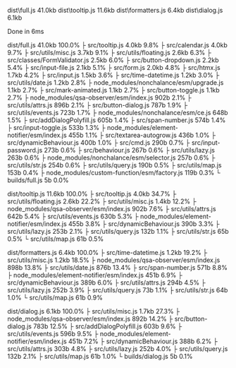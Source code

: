 
  dist\full.js        41.0kb
  dist\tooltip.js     11.6kb
  dist\formatters.js   6.4kb
  dist\dialog.js       6.1kb

Done in 6ms

  dist/full.js                                    41.0kb  100.0%
   ├ src/tooltip.js                                4.0kb    9.8%
   ├ src/calendar.js                               4.0kb    9.7%
   ├ src/utils/misc.js                             3.7kb    9.1%
   ├ src/utils/floating.js                         2.6kb    6.3%
   ├ src/classes/FormValidator.js                  2.5kb    6.0%
   ├ src/button-dropdown.js                        2.2kb    5.4%
   ├ src/input-file.js                             2.1kb    5.1%
   ├ src/form.js                                   2.0kb    4.8%
   ├ src/htmx.js                                   1.7kb    4.2%
   ├ src/input.js                                  1.5kb    3.6%
   ├ src/time-datetime.js                          1.2kb    3.0%
   ├ src/utils/date.js                             1.2kb    2.8%
   ├ node_modules/nonchalance/esm/upgrade.js       1.1kb    2.7%
   ├ src/mark-animated.js                          1.1kb    2.7%
   ├ src/button-toggle.js                          1.1kb    2.7%
   ├ node_modules/qsa-observer/esm/index.js        902b     2.1%
   ├ src/utils/attrs.js                            896b     2.1%
   ├ src/button-dialog.js                          787b     1.9%
   ├ src/utils/events.js                           723b     1.7%
   ├ node_modules/nonchalance/esm/ce.js            648b     1.5%
   ├ src/addDialogPolyfill.js                      605b     1.4%
   ├ src/span-number.js                            574b     1.4%
   ├ src/input-toggle.js                           533b     1.3%
   ├ node_modules/element-notifier/esm/index.js    455b     1.1%
   ├ src/textarea-autogrow.js                      436b     1.0%
   ├ src/dynamicBehaviour.js                       400b     1.0%
   ├ src/cmd.js                                    290b     0.7%
   ├ src/input-password.js                         273b     0.6%
   ├ src/behaviour.js                              267b     0.6%
   ├ src/utils/lazy.js                             263b     0.6%
   ├ node_modules/nonchalance/esm/selector.js      257b     0.6%
   ├ src/utils/str.js                              254b     0.6%
   ├ src/utils/query.js                            190b     0.5%
   ├ src/utils/map.js                              153b     0.4%
   ├ node_modules/custom-function/esm/factory.js   119b     0.3%
   └ builds/full.js                                  5b     0.0%

  dist/tooltip.js                                 11.6kb  100.0%
   ├ src/tooltip.js                                4.0kb   34.7%
   ├ src/utils/floating.js                         2.6kb   22.2%
   ├ src/utils/misc.js                             1.4kb   12.2%
   ├ node_modules/qsa-observer/esm/index.js        902b     7.6%
   ├ src/utils/attrs.js                            642b     5.4%
   ├ src/utils/events.js                           630b     5.3%
   ├ node_modules/element-notifier/esm/index.js    455b     3.8%
   ├ src/dynamicBehaviour.js                       390b     3.3%
   ├ src/utils/lazy.js                             253b     2.1%
   ├ src/utils/query.js                            132b     1.1%
   ├ src/utils/str.js                               65b     0.5%
   └ src/utils/map.js                               61b     0.5%

  dist/formatters.js                               6.4kb  100.0%
   ├ src/time-datetime.js                          1.2kb   19.2%
   ├ src/utils/misc.js                             1.2kb   18.5%
   ├ node_modules/qsa-observer/esm/index.js        898b    13.8%
   ├ src/utils/date.js                             876b    13.4%
   ├ src/span-number.js                            571b     8.8%
   ├ node_modules/element-notifier/esm/index.js    451b     6.9%
   ├ src/dynamicBehaviour.js                       389b     6.0%
   ├ src/utils/attrs.js                            294b     4.5%
   ├ src/utils/lazy.js                             252b     3.9%
   ├ src/utils/query.js                             73b     1.1%
   ├ src/utils/str.js                               64b     1.0%
   └ src/utils/map.js                               61b     0.9%

  dist/dialog.js                                   6.1kb  100.0%
   ├ src/utils/misc.js                             1.7kb   27.3%
   ├ node_modules/qsa-observer/esm/index.js        892b    14.2%
   ├ src/button-dialog.js                          783b    12.5%
   ├ src/addDialogPolyfill.js                      603b     9.6%
   ├ src/utils/events.js                           596b     9.5%
   ├ node_modules/element-notifier/esm/index.js    451b     7.2%
   ├ src/dynamicBehaviour.js                       388b     6.2%
   ├ src/utils/attrs.js                            303b     4.8%
   ├ src/utils/lazy.js                             252b     4.0%
   ├ src/utils/query.js                            132b     2.1%
   ├ src/utils/map.js                               61b     1.0%
   └ builds/dialog.js                                5b     0.1%

